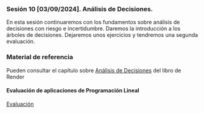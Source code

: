 ### Sesión 10 [03/09/2024]. Análisis de Decisiones.
En esta sesión continuaremos con los fundamentos sobre análisis de decisiones con riesgo e incertidumbre.
Daremos la introducción a los árboles de decisiones. 
Dejaremos unos ejercicios y tendremos una segunda evaluación.

### Material de referencia
Pueden consultar el capítulo sobre [Análisis de Decisiones](https://drive.google.com/file/d/1gO-LsLf599V6493ekO1NUrT56OP3pz8_/view?usp=sharing) del libro de Render

#### Evaluación de aplicaciones de Programación Lineal
[Evaluación](https://docs.google.com/document/d/10H4DUraNTSgbJRzJ0uR0vhlUWE_YlnN3xMBUbm3_jBY/edit?usp=sharing)
